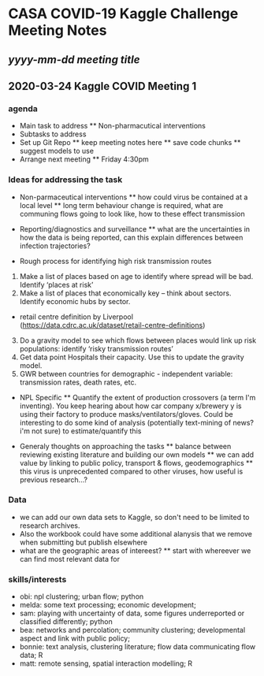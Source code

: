 # CASA COVID-19 Kaggle Challenge Meeting Notes

## _yyyy-mm-dd_ _meeting title_

## 2020-03-24 Kaggle COVID Meeting 1


### agenda
* Main task to address
** Non-pharmacutical interventions
* Subtasks to address
* Set up Git Repo
** keep meeting notes here
** save code chunks
** suggest models to use
* Arrange next meeting
** Friday 4:30pm

### Ideas for addressing the task

* Non-parmaceutical interventions 
** how could virus be contained at a local level
** long term behaviour change is required, what are communing flows going to look like, how to these effect transmission

* Reporting/diagnostics and surveillance
** what are the uncertainties in how the data is being reported, can this explain differences between infection trajectories?

* Rough process for identifying high risk transmission routes
1. Make a list of places based on age to identify where spread will be bad. Identify ‘places at risk’
2. Make a list of places that economically key – think about sectors. Identify economic hubs by sector.
*  retail centre definition by Liverpool (https://data.cdrc.ac.uk/dataset/retail-centre-definitions)
3. Do a gravity model to see which flows between places would link up risk populations: identify ‘risky transmission routes’
4. Get data point Hospitals their capacity. Use this to update the gravity model.
5. GWR between countries for demographic - independent variable: transmission rates, death rates, etc.

* NPL Specific
** Quantify the extent of production crossovers (a term I'm inventing). You keep hearing about how car company x/brewery y is using their factory to produce masks/ventilators/gloves. Could be interesting to do some kind of analysis (potentially text-mining of news? i'm not sure) to estimate/quantify this

* Generaly thoughts on approaching the tasks
** balance between reviewing existing literature and building our own models
** we can add value by linking to public policy, transport & flows, geodemographics
** this virus is unprecedented compared to other viruses, how useful is previous research...?


### Data
* we can add our own data sets to Kaggle, so don't need to be limited to research archives.
* Also the workbook could have some additional alanysis that we remove when submitting but publish elsewhere
* what are the geographic areas of intereest?
** start with whereever we can find most relevant data for


### skills/interests
* obi: npl clustering; urban flow; python
* melda: some text processing; economic development; 
* sam: playing with uncertainty of data, some figures underreported or classified differently; python
* bea: networks and percolation; community clustering; developmental aspect and link with public policy; 
* bonnie: text analysis, clustering literature; flow data communicating flow data; R
* matt: remote sensing, spatial interaction modelling; R